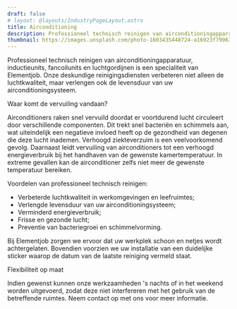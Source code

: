 ```yaml
---
draft: false
# layout: @layouts/IndustryPageLayout.astro
title: Airconditioning
description: Professioneel technisch reinigen van airconditioningapparatuur, inductieunits, fancoilunits en luchtgordijnen. Verbeter de luchtkwaliteit en verleng de levensduur van uw airconditioningsysteem. 
thumbnail: https://images.unsplash.com/photo-1603435448724-a16923f79963?ixlib=rb-4.0.3&ixid=M3wxMjA3fDB8MHxwaG90by1wYWdlfHx8fGVufDB8fHx8fA%3D%3D&auto=format&fit=crop&w=1974&q=80
---
```


Professioneel technisch reinigen van airconditioningapparatuur, inductieunits, fancoilunits en luchtgordijnen is een specialiteit van Elementjob. Onze deskundige reinigingsdiensten verbeteren niet alleen de luchtkwaliteit, maar verlengen ook de levensduur van uw airconditioningsysteem.

Waar komt de vervuiling vandaan?

Airconditioners raken snel vervuild doordat er voortdurend lucht circuleert door verschillende componenten. Dit trekt snel bacteriën en schimmels aan, wat uiteindelijk een negatieve invloed heeft op de gezondheid van degenen die deze lucht inademen. Verhoogd ziekteverzuim is een veelvoorkomend gevolg. Daarnaast leidt vervuiling van airconditioners tot een verhoogd energieverbruik bij het handhaven van de gewenste kamertemperatuur. In extreme gevallen kan de airconditioner zelfs niet meer de gewenste temperatuur bereiken.

Voordelen van professioneel technisch reinigen:

- Verbeterde luchtkwaliteit in werkomgevingen en leefruimtes;
- Verlengde levensduur van uw airconditioningsysteem;
- Verminderd energieverbruik;
- Frisse en gezonde lucht;
- Preventie van bacteriegroei en schimmelvorming.

Bij Elementjob zorgen we ervoor dat uw werkplek schoon en netjes wordt achtergelaten. Bovendien voorzien we uw installatie van een duidelijke sticker waarop de datum van de laatste reiniging vermeld staat.

Flexibiliteit op maat

Indien gewenst kunnen onze werkzaamheden 's nachts of in het weekend worden uitgevoerd, zodat deze niet interfereren met het gebruik van de betreffende ruimtes. Neem contact op met ons voor meer informatie.